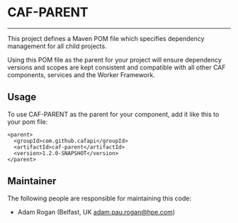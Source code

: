 # CAF-PARENT

---

This project defines a Maven POM file which specifies dependency management for all child projects. 

Using this POM file as the parent for your project will ensure dependency versions and scopes are kept consistent and compatible with all other CAF components, services and the Worker Framework.

## Usage

To use CAF-PARENT as the parent for your component, add it like this to your pom file:

```
<parent>
  <groupId>com.github.cafapi</groupId>
  <artifactId>caf-parent</artifactId>
  <version>1.2.0-SNAPSHOT</version>
</parent>
```

## Maintainer

The following people are responsible for maintaining this code:

- Adam Rogan (Belfast, UK adam.pau.rogan@hpe.com)
